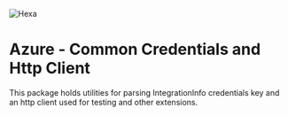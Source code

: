 ![Hexa](https://hexaorchestration.org/wp-content/themes/hexa/img/logo.svg)

# Azure - Common Credentials and Http Client

This package holds utilities for parsing IntegrationInfo credentials key and an http client used for testing and other extensions.
